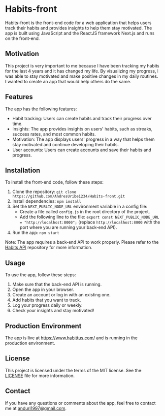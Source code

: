 # Habits-front

Habits-front is the front-end code for a web application that helps users track their habits and provides insights to help them stay motivated. The app is built using JavaScript and the ReactJS framework Next.js and runs on the front-end.

## Motivation

This project is very important to me because I have been tracking my habits for the last 4 years and it has changed my life. By visualizing my progress, I was able to stay motivated and make positive changes in my daily routines. I wanted to create an app that would help others do the same.

## Features

The app has the following features:

- Habit tracking: Users can create habits and track their progress over time.
- Insights: The app provides insights on users' habits, such as streaks, success rates, and most common habits.
- Motivation: The app displays users' progress in a way that helps them stay motivated and continue developing their habits.
- User accounts: Users can create accounts and save their habits and progress.

## Installation

To install the front-end code, follow these steps:

1. Clone the repository: `git clone https://github.com/AndresUribe1234/Habits-front.git`
2. Install dependencies: `npm install`
3. Set the `NEXT_PUBLIC_NODE_URL` environment variable in a config file:
   - Create a file called `config.js` in the root directory of the project.
   - Add the following line to the file: `export const NEXT_PUBLIC_NODE_URL = "http://localhost:8000";` (replace `http://localhost:8000` with the port where you are running your back-end API).
4. Run the app: `npm start`

Note: The app requires a back-end API to work properly. Please refer to the [Habits API](https://github.com/AndresUribe1234/Habits-api) repository for more information.

## Usage

To use the app, follow these steps:

1. Make sure that the back-end API is running.
2. Open the app in your browser.
3. Create an account or log in with an existing one.
4. Add habits that you want to track.
5. Log your progress daily or weekly.
6. Check your insights and stay motivated!

## Production Environment

The app is live at https://www.habittus.com/ and is running in the production environment.

## License

This project is licensed under the terms of the MIT license. See the [LICENSE](LICENSE) file for more information.

## Contact

If you have any questions or comments about the app, feel free to contact me at [anduri1997@gmail.com](mailto:anduri1997@gmail.com).

